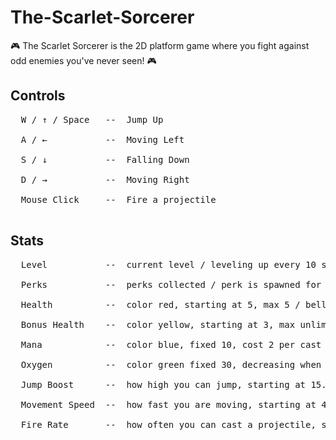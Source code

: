 # The-Scarlet-Sorcerer

🎮 The Scarlet Sorcerer is the 2D platform game where you fight against odd enemies you've never seen! 🎮

## Controls

<pre>
  W / ↑ / Space   --  Jump Up <br />
  A / ←           --  Moving Left <br />
  S / ↓           --  Falling Down <br />
  D / →           --  Moving Right <br />
  Mouse Click     --  Fire a projectile <br />
</pre>

## Stats

<pre>
  Level           --  current level / leveling up every 10 score / <br />
  Perks           --  perks collected / perk is spawned for every level / <br />
  Health          --  color red, starting at 5, max 5 / bellow 1 you are dead - GAMEOVER / <br />
  Bonus Health    --  color yellow, starting at 3, max unlimited / hud shows up to 5 max / <br />
  Mana            --  color blue, fixed 10, cost 2 per cast / mana regeneration is dynamic, increasing with perks / <br />
  Oxygen          --  color green fixed 30, decreasing when you are on platform-above the floor / at 0 taking 1 heart every ~4 seconds / <br />
  Jump Boost      --  how high you can jump, starting at 15.4, max unlimited / increasing with perks / <br />
  Movement Speed  --  how fast you are moving, starting at 4, max unlimited / increasing with perks / <br />
  Fire Rate       --  how often you can cast a projectile, starting at 1.6, min 0 / decreasing with perks / <br />
</pre>
